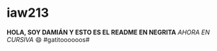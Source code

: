 # iaw213
**HOLA, SOY DAMIÁN Y ESTO ES EL README EN NEGRITA**
*AHORA EN CURSIVA*
:smile:
#gatitoooooos#
